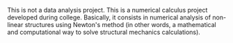   This is not a data analysis project. This is a numerical calculus project developed during college. Basically, it consists in numerical analysis of non-linear structures using Newton's method (in other words, a mathematical and computational way to solve structural mechanics calculations).
